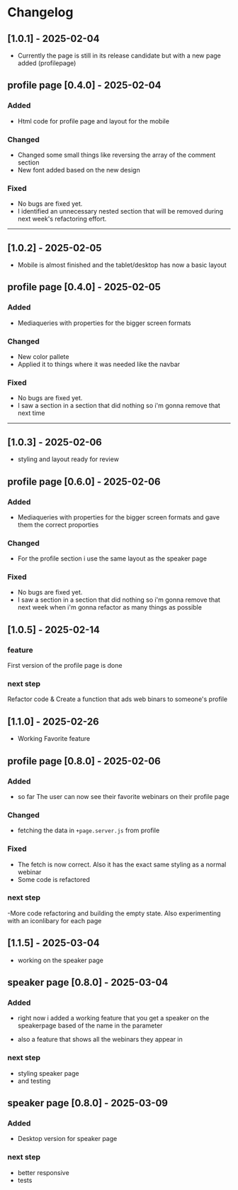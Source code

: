 # Changelog


## [1.0.1] - 2025-02-04

- Currently the page is still in its release candidate but with a new page added (profilepage)

## profile page [0.4.0] - 2025-02-04

### Added
- Html code for profile page and layout for the mobile

### Changed
- Changed some small things like reversing the array of the comment section
- New font added based on the new design

### Fixed
- No bugs are fixed yet. 
- I identified an unnecessary nested section that will be removed during next week's refactoring effort.

--------------

## [1.0.2] - 2025-02-05

- Mobile is almost  finished and the tablet/desktop has now a basic layout

## profile page [0.4.0] - 2025-02-05

### Added
- Mediaqueries with properties for the bigger screen formats

### Changed
- New color pallete 
- Applied it to things where it was needed like the navbar

### Fixed
- No bugs are fixed yet. 
- I saw a section in a section that did nothing so i'm gonna remove that next time

--------------

## [1.0.3] - 2025-02-06

- styling and layout ready for review

## profile page [0.6.0] - 2025-02-06

### Added
- Mediaqueries with properties for the bigger screen formats and gave them the correct proporties

### Changed
- For the profile section i use the same layout as the speaker page

### Fixed
- No bugs are fixed yet. 
- I saw a section in a section that did nothing so i'm gonna remove that next week when i'm gonna refactor as many things as possible


## [1.0.5] - 2025-02-14

### feature

First version of the profile page is done

### next step

Refactor code & Create a function that ads web binars to someone's profile

## [1.1.0] - 2025-02-26

- Working Favorite feature

## profile page [0.8.0] - 2025-02-06

### Added
- so far The user can now see their favorite webinars on their profile page

### Changed
- fetching the data in `+page.server.js` from profile

### Fixed

- The fetch is now correct. Also it has the exact same styling as a normal webinar
- Some code is refactored

### next step

-More code refactoring and building the empty state. Also experimenting with an iconlibary for each page


## [1.1.5] - 2025-03-04

- working on the speaker page

## speaker page [0.8.0] - 2025-03-04

### Added
- right now i added a working feature that you get a speaker on the speakerpage based of the name in the parameter

- also a feature that shows all the webinars they appear in

### next step

- styling speaker page
- and testing

## speaker page [0.8.0] - 2025-03-09

### Added 

- Desktop version for speaker page

### next step

- better responsive 
- tests
